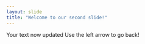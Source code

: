 ```yaml
---
layout: slide
title: "Welcome to our second slide!"
---
```

Your text now updated
Use the left arrow to go back!
